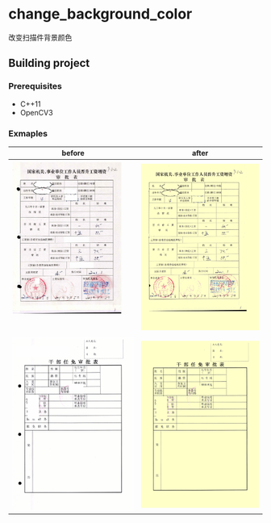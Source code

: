 # change_background_color
改变扫描件背景颜色

## Building project
### Prerequisites
* C++11
* OpenCV3

### Exmaples

| **before**                             | **after**                               |
| :-:                                   | :-:                                   |     
| ![](example/1.jpg)           | ![](example/1.png)             |
| ![](example/2.jpg)          | ![](example/2.png)            |
